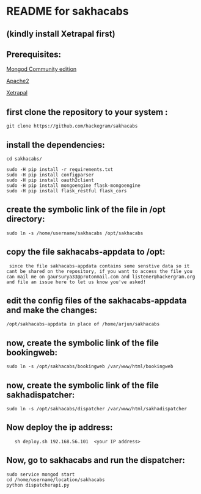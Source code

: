# README for sakhacabs
(kindly install Xetrapal first)
---

## Prerequisites:

[Mongod Community edition](https://docs.mongodb.com/manual/tutorial/install-mongodb-on-ubuntu/)

[Apache2](https://linuxize.com/post/how-to-install-apache-on-ubuntu-18-04/)

[Xetrapal](https://github.com/suryaveer5320129/xetrapal)


## first clone the repository to your system :

```
git clone https://github.com/hackegram/sakhacabs

```

## install the dependencies:

```
cd sakhacabs/

sudo -H pip install -r requirements.txt
sudo -H pip install configparser
sudo -H pip install oauth2client
sudo -H pip install mongoengine flask-mongoengine
sudo -H pip install flask_restful flask_cors
```


## create the symbolic link of the file in /opt directory:


```sudo ln -s /home/username/sakhacabs /opt/sakhacabs```


## copy the file sakhacabs-appdata to /opt:

``` since the file sakhacabs-appdata contains some senstive data so it cant be shared on the repository, if you want to access the file you can mail me on gaursurya33@protonmail.com and listener@hackergram.org and file an issue here to let us know you've asked!```


## edit the config files of the sakhacabs-appdata and make the changes:

```/opt/sakhacabs-appdata in place of /home/arjun/sakhacabs``` 


## now, create the symbolic link of the file bookingweb:

```
sudo ln -s /opt/sakhacabs/bookingweb /var/www/html/bookingweb     
```

## now, create the symbolic link of the file sakhadispatcher:

   ```
   sudo ln -s /opt/sakhacabs/dispatcher /var/www/html/sakhadispatcher
   ```
      
## Now deploy the ip address:

```cd /home/username/sakhacabs
   sh deploy.sh 192.168.56.101  <your IP address>
 ``` 

## Now, go to sakhacabs and run the dispatcher:

```
sudo service mongod start
cd /home/username/location/sakhacabs
python dispatcherapi.py
```



